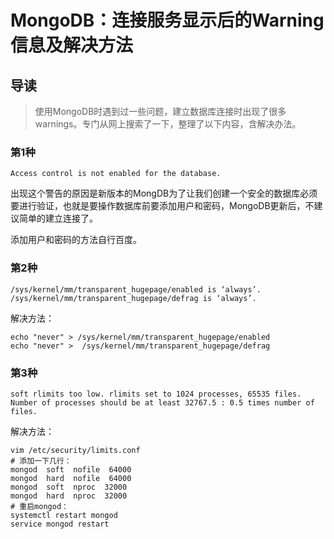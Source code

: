 # MongoDB：连接服务显示后的Warning信息及解决方法

## 导读

> 使用MongoDB时遇到过一些问题，建立数据库连接时出现了很多warnings。专门从网上搜索了一下，整理了以下内容，含解决办法。

### 第1种

```shell
Access control is not enabled for the database.
```

出现这个警告的原因是新版本的MongDB为了让我们创建一个安全的数据库必须要进行验证，也就是要操作数据库前要添加用户和密码，MongoDB更新后，不建议简单的建立连接了。

添加用户和密码的方法自行百度。

### 第2种

```shell
/sys/kernel/mm/transparent_hugepage/enabled is ‘always’.
/sys/kernel/mm/transparent_hugepage/defrag is ‘always’.
```

解决方法：

```shell
echo "never" > /sys/kernel/mm/transparent_hugepage/enabled
echo "never" >  /sys/kernel/mm/transparent_hugepage/defrag
```

### 第3种

```shell
soft rlimits too low. rlimits set to 1024 processes, 65535 files. Number of processes should be at least 32767.5 : 0.5 times number of files.
```

解决方法：

```shell
vim /etc/security/limits.conf
# 添加一下几行：
mongod  soft  nofile  64000
mongod  hard  nofile  64000
mongod  soft  nproc  32000
mongod  hard  nproc  32000
# 重启mongod：
systemctl restart mongod
service mongod restart
```
